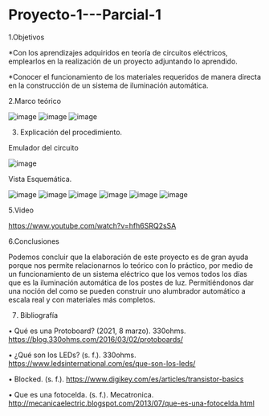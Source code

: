 # Proyecto-1---Parcial-1

1.Objetivos 

*Con los aprendizajes adquiridos en teoría de circuitos eléctricos, emplearlos en la realización de un proyecto adjuntando lo aprendido. 

*Conocer el funcionamiento de los materiales requeridos de manera directa en la construcción de un sistema de iluminación automática.

2.Marco teórico 

![image](https://user-images.githubusercontent.com/104913700/204450881-4a0a0345-ab20-4ffa-9164-b2145a38f0f5.png)
![image](https://user-images.githubusercontent.com/104913700/204450893-f7b3ba41-c756-49dd-b849-a977a8ffd407.png)
![image](https://user-images.githubusercontent.com/104913700/204450925-5cc31ee6-bc78-41f2-a951-558d62be496b.png)

3. Explicación del procedimiento.

Emulador del circuito 

![image](https://user-images.githubusercontent.com/104913700/204451039-9be4876d-dd93-47f4-817d-36b7adbd4c8b.png)

Vista Esquemática.

![image](https://user-images.githubusercontent.com/104913700/204451167-e6b2f6cf-ddc9-4e16-a3de-ed2d17d510b4.png)
![image](https://user-images.githubusercontent.com/104913700/204451228-d85b17db-3572-4219-86ef-bcc8bc7b8038.png)
![image](https://user-images.githubusercontent.com/104913700/204451302-3e156f32-6bd9-46c5-a2f5-c3b5fb4c0a62.png)
![image](https://user-images.githubusercontent.com/104913700/204451380-171a4538-f856-4d10-b6f0-dadd7900d7c0.png)
![image](https://user-images.githubusercontent.com/104913700/204451448-55178d0b-9e1a-4faf-84c2-875a374be592.png)
![image](https://user-images.githubusercontent.com/104913700/204451506-52585189-3fa4-4709-b1a5-1e61f53987aa.png)

5.Video 

https://www.youtube.com/watch?v=hfh6SRQ2sSA

6.Conclusiones 

Podemos concluir que la elaboración de este proyecto es de gran ayuda porque nos permite relacionarnos lo teórico con lo práctico, por medio de un funcionamiento de un sistema eléctrico que los vemos todos los días que es la iluminación automática de los postes de luz. Permitiéndonos dar una noción del como se pueden construir uno alumbrador automático a escala real y con materiales más completos.

7. Bibliografía 

•	Qué es una Protoboard? (2021, 8 marzo). 330ohms. https://blog.330ohms.com/2016/03/02/protoboards/

•	¿Qué son los LEDs? (s. f.). 330ohms. https://www.ledsinternational.com/es/que-son-los-leds/

•	Blocked. (s. f.). https://www.digikey.com/es/articles/transistor-basics

•	Que es una fotocelda. (s. f.). Mecatronica. http://mecanicaelectric.blogspot.com/2013/07/que-es-una-fotocelda.html

